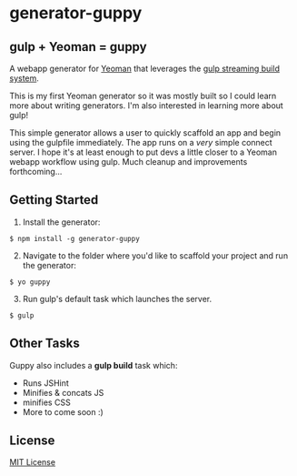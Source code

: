# generator-guppy

## gulp + Yeoman = guppy

A webapp generator for [Yeoman](http://yeoman.io) that leverages the [gulp streaming build system](http://gulpjs.com/).

This is my first Yeoman generator so it was mostly built so I could learn more about writing generators. I'm also interested in learning more about gulp!

This simple generator allows a user to quickly scaffold an app and begin using the gulpfile immediately. The app runs on a *very* simple connect server. I hope it's at least enough to put devs a little closer to a Yeoman webapp workflow using gulp. Much cleanup and improvements forthcoming...

## Getting Started

1. Install the generator:

  ```
  $ npm install -g generator-guppy
  ```

2. Navigate to the folder where you'd like to scaffold your project and run the generator:

  ```
  $ yo guppy
  ```

3. Run gulp's default task which launches the server.

  ```
  $ gulp
  ```

## Other Tasks

Guppy also includes a **gulp build** task which:

  - Runs JSHint
  - Minifies & concats JS 
  - minifies CSS
  - More to come soon :)

## License

[MIT License](http://en.wikipedia.org/wiki/MIT_License)
